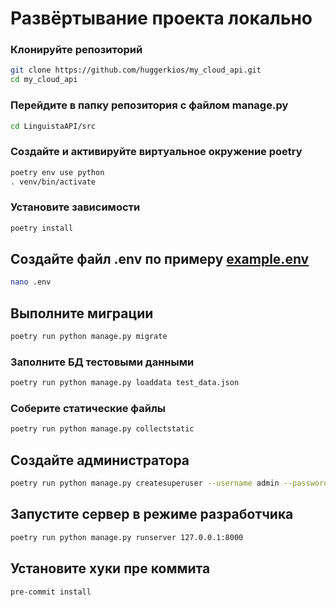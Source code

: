 # Развёртывание проекта локально

### Клонируйте репозиторий
```bash
git clone https://github.com/huggerkios/my_cloud_api.git
cd my_cloud_api
```

### Перейдите в папку репозитория с файлом manage.py
```bash
cd LinguistaAPI/src
```

### Создайте и активируйте виртуальное окружение poetry
```bash
poetry env use python
. venv/bin/activate
```

### Установите зависимости
```bash
poetry install
```

## Создайте файл .env по примеру [example.env](https://github.com/FSD-For-Self-Dev/LinguistaAPI/blob/develop/src/example.env)
```bash
nano .env
```

## Выполните миграции
```bash
poetry run python manage.py migrate
```

### Заполните БД тестовыми данными
```bash
poetry run python manage.py loaddata test_data.json
```

### Соберите статические файлы
```bash
poetry run python manage.py collectstatic
```

## Создайте администратора
```bash
poetry run python manage.py createsuperuser --username admin --password 123
```

## Запустите сервер в режиме разработчика
```bash
poetry run python manage.py runserver 127.0.0.1:8000
```

## Установите хуки пре коммита
```bash
pre-commit install
```
